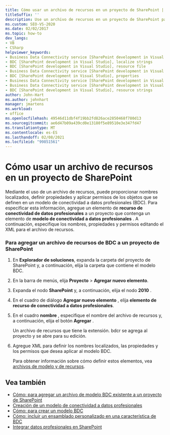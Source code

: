 ```yaml
---
title: Cómo usar un archivo de recursos en un proyecto de SharePoint | Microsoft Docs
titleSuffix: ''
description: Use un archivo de recursos en un proyecto de SharePoint para poder proporcionar nombres localizados, definir propiedades y aplicar permisos para los objetos definidos en un modelo BDC.
ms.custom: SEO-VS-2020
ms.date: 02/02/2017
ms.topic: how-to
dev_langs:
- VB
- CSharp
helpviewer_keywords:
- Business Data Connectivity service [SharePoint development in Visual Studio], localize strings
- BDC [SharePoint development in Visual Studio], localize strings
- BDC [SharePoint development in Visual Studio], resource file
- Business Data Connectivity service [SharePoint development in Visual Studio], resource strings
- BDC [SharePoint development in Visual Studio], properties
- Business Data Connectivity service [SharePoint development in Visual Studio], properties
- Business Data Connectivity service [SharePoint development in Visual Studio], resource file
- BDC [SharePoint development in Visual Studio], resource strings
author: John-Hart
ms.author: johnhart
manager: jmartens
ms.workload:
- office
ms.openlocfilehash: 49546d11dbf4f19bb2fd826ace2850468f780d13
ms.sourcegitcommit: ae6d47b09a439cd0e13180f5e89510e3e347fd47
ms.translationtype: MT
ms.contentlocale: es-ES
ms.lasthandoff: 02/08/2021
ms.locfileid: "99851561"
---
```

# <a name="how-to-use-a-resource-file-in-a-sharepoint-project"></a>Cómo usar un archivo de recursos en un proyecto de SharePoint

  Mediante el uso de un archivo de recursos, puede proporcionar nombres localizados, definir propiedades y aplicar permisos de los objetos que se definen en un modelo de conectividad a datos profesionales (BDC). Para especificar esta información, agregue un elemento de **recurso de conectividad de datos profesionales** a un proyecto que contenga un elemento de **modelo de conectividad a datos profesionales** . A continuación, especifique los nombres, propiedades y permisos editando el XML para el archivo de recursos.

### <a name="to-add-a-bdc-resource-file-to-a-sharepoint-project"></a>Para agregar un archivo de recursos de BDC a un proyecto de SharePoint

1. En **Explorador de soluciones**, expanda la carpeta del proyecto de SharePoint y, a continuación, elija la carpeta que contiene el modelo BDC.

2. En la barra de menús, elija **Proyecto** >  **Agregar nuevo elemento**.

3. Expanda el nodo **SharePoint** y, a continuación, elija el nodo **2010** .

4. En el cuadro de diálogo **Agregar nuevo elemento** , elija **elemento de recurso de conectividad a datos profesionales**.

5. En el cuadro **nombre** , especifique el nombre del archivo de recursos y, a continuación, elija el botón **Agregar** .

     Un archivo de recursos que tiene la extensión. bdcr se agrega al proyecto y se abre para su edición.

6. Agregue XML para definir los nombres localizados, las propiedades y los permisos que desea aplicar al modelo BDC.

     Para obtener información sobre cómo definir estos elementos, vea [archivos de modelo y de recursos](/previous-versions/office/developer/sharepoint-2010/aa674515(v=office.14)).

## <a name="see-also"></a>Vea también
- [Cómo: para agregar un archivo de modelo BDC existente a un proyecto de SharePoint](../sharepoint/how-to-add-an-existing-bdc-model-file-to-a-sharepoint-project.md)
- [Creación de un modelo de conectividad a datos profesionales](../sharepoint/creating-a-business-data-connectivity-model.md)
- [Cómo: para crear un modelo BDC](../sharepoint/how-to-create-a-bdc-model.md)
- [Cómo: incluir un ensamblado personalizado en una característica de BDC](../sharepoint/how-to-include-a-custom-assembly-in-a-bdc-feature.md)
- [Integrar datos profesionales en SharePoint](../sharepoint/integrating-business-data-into-sharepoint.md)
